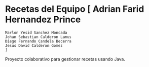 # Recetas del Equipo [ Adrian Farid Hernandez Prince
    Marlon Yesid Sanchez Moncada
    Johan Sebastian Calderon Lamus
    Diego Fernando Candela Becerra
    Jesus David Calderon Gomez
    ]
Proyecto colaborativo para gestionar recetas usando Java.

